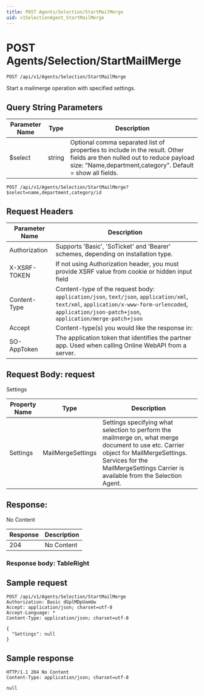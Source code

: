 ```yaml
---
title: POST Agents/Selection/StartMailMerge
uid: v1SelectionAgent_StartMailMerge
---
```


# POST Agents/Selection/StartMailMerge

```http
POST /api/v1/Agents/Selection/StartMailMerge
```

Start a mailmerge operation with specified settings.







## Query String Parameters

| Parameter Name | Type |  Description |
|----------------|------|--------------|
| $select | string |  Optional comma separated list of properties to include in the result. Other fields are then nulled out to reduce payload size: "Name,department,category". Default = show all fields. |

```http
POST /api/v1/Agents/Selection/StartMailMerge?$select=name,department,category/id
```


## Request Headers

| Parameter Name | Description |
|----------------|-------------|
| Authorization  | Supports 'Basic', 'SoTicket' and 'Bearer' schemes, depending on installation type. |
| X-XSRF-TOKEN   | If not using Authorization header, you must provide XSRF value from cookie or hidden input field |
| Content-Type | Content-type of the request body: `application/json`, `text/json`, `application/xml`, `text/xml`, `application/x-www-form-urlencoded`, `application/json-patch+json`, `application/merge-patch+json` |
| Accept         | Content-type(s) you would like the response in:  |
| SO-AppToken | The application token that identifies the partner app. Used when calling Online WebAPI from a server. |

## Request Body: request 

Settings 

| Property Name | Type |  Description |
|----------------|------|--------------|
| Settings | MailMergeSettings | Settings specifying what selection to perform the mailmerge on, what merge document to use etc. <para /> Carrier object for MailMergeSettings. Services for the MailMergeSettings Carrier is available from the <see cref="T:SuperOffice.CRM.Services.ISelectionAgent">Selection Agent</see>. |

## Response:

No Content

| Response | Description |
|----------------|-------------|
| 204 | No Content |

### Response body: TableRight


## Sample request

```http!
POST /api/v1/Agents/Selection/StartMailMerge
Authorization: Basic dGplMDpUamUw
Accept: application/json; charset=utf-8
Accept-Language: *
Content-Type: application/json; charset=utf-8

{
  "Settings": null
}
```

## Sample response

```http_
HTTP/1.1 204 No Content
Content-Type: application/json; charset=utf-8

null
```